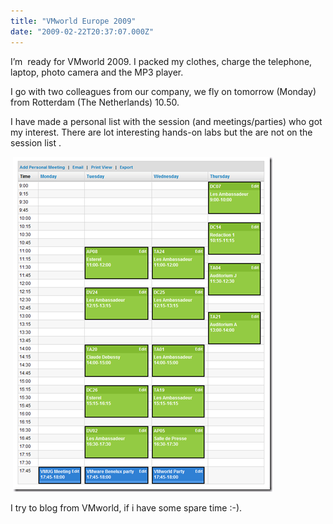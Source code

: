 ```yaml
---
title: "VMworld Europe 2009"
date: "2009-02-22T20:37:07.000Z"
---
```


I’m  ready for VMworld 2009. I packed my clothes, charge the telephone, laptop, photo camera and the MP3 player.

I go with two colleagues from our company, we fly on tomorrow (Monday) from Rotterdam (The Netherlands) 10.50. 

I have made a personal list with the session (and meetings/parties) who got my interest. There are lot interesting hands-on labs but the are not on the session list .

 [![image](images/image-thumb1.png "image")](https://www.ivobeerens.nl/wp-content/uploads/2009/02/image1.png)

I try to blog from VMworld, if i have some spare time :-).
